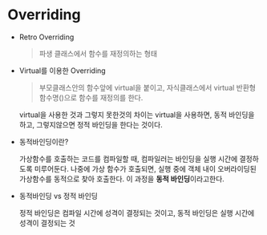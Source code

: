 # Overriding

* Retro Overriding

  > 파생 클래스에서 함수를 재정의하는 형태



* Virtual를 이용한 Overriding

  > 부모클래스안의 함수앞에 virtual을 붙이고, 자식클래스에서 virtual 반환형 함수명()으로 함수를 재정의를 한다.

  

  virtual을 사용한 것과 그렇지 못한것의 차이는 virtual을 사용하면, 동적 바인딩을하고, 그렇지않으면 정적 바인딩을 한다는 것이다. 

* 동적바인딩이란?

  가상함수를 호출하는 코드를 컴파일할 때, 컴파일러는 바인딩을 실행 시간에 결정하도록 미루어둔다. 나중에 가상 함수가 호출되면, 실행 중에 객체 내이 오버라이딩된 가상함수를 동적으로 찾아 호출한다. 이 과정을 **동적 바인딩**이라고한다.

* 동적바인딩 vs 정적 바인딩

  정적 바인딩은 컴파일 시간에 성격이 결정되는 것이고, 동적 바인딩은 실행 시간에 성격이 결정되는 것

